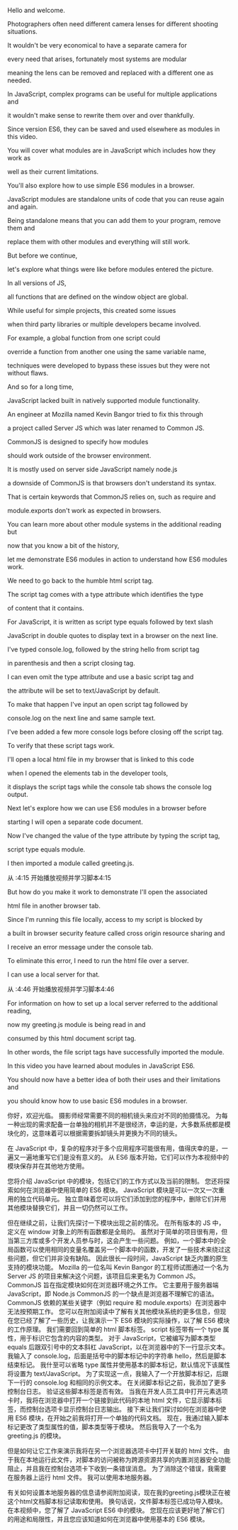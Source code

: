 Hello and welcome. 

Photographers often need different camera lenses for different shooting situations. 

It wouldn't be very economical to have a separate camera for 

every need that arises, fortunately most systems are modular 

meaning the lens can be removed and replaced with a different one as needed. 

In JavaScript, complex programs can be useful for multiple applications and 

it wouldn't make sense to rewrite them over and over thankfully. 

Since version ES6, they can be saved and used elsewhere as modules in this video. 

You will cover what modules are in JavaScript which includes how they work as 

well as their current limitations. 

You'll also explore how to use simple ES6 modules in a browser. 

JavaScript modules are standalone units of code that you can reuse again and again. 

Being standalone means that you can add them to your program, remove them and 

replace them with other modules and everything will still work. 

But before we continue, 

let's explore what things were like before modules entered the picture. 

In all versions of JS, 

all functions that are defined on the window object are global. 

While useful for simple projects, this created some issues 

when third party libraries or multiple developers became involved. 

For example, a global function from one script could 

override a function from another one using the same variable name, 

techniques were developed to bypass these issues but they were not without flaws. 

And so for a long time, 

JavaScript lacked built in natively supported module functionality. 

An engineer at Mozilla named Kevin Bangor tried to fix this through 

a project called Server JS which was later renamed to Common JS. 

CommonJS is designed to specify how modules 

should work outside of the browser environment. 

It is mostly used on server side JavaScript namely node.js 

a downside of CommonJS is that browsers don't understand its syntax. 

That is certain keywords that CommonJS relies on, such as require and 

module.exports don't work as expected in browsers. 

You can learn more about other module systems in the additional reading but 

now that you know a bit of the history, 

let me demonstrate ES6 modules in action to understand how ES6 modules work. 

We need to go back to the humble html script tag. 

The script tag comes with a type attribute which identifies the type 

of content that it contains. 

For JavaScript, it is written as script type equals followed by text slash 

JavaScript in double quotes to display text in a browser on the next line. 

I've typed console.log, followed by the string hello from script tag 

in parenthesis and then a script closing tag. 

I can even omit the type attribute and use a basic script tag and 

the attribute will be set to text/JavaScript by default. 

To make that happen I've input an open script tag followed by 

console.log on the next line and same sample text. 

I've been added a few more console logs before closing off the script tag. 

To verify that these script tags work. 

I'll open a local html file in my browser that is linked to this code 

when I opened the elements tab in the developer tools, 

it displays the script tags while the console tab shows the console log output. 

Next let's explore how we can use ES6 modules in a browser before 

starting I will open a separate code document. 

Now I've changed the value of the type attribute by typing the script tag, 

script type equals module. 

I then imported a module called greeting.js.

从 :4:15 开始播放视频并学习脚本4:15

But how do you make it work to demonstrate I'll open the associated 

html file in another browser tab. 

Since I'm running this file locally, access to my script is blocked by 

a built in browser security feature called cross origin resource sharing and 

I receive an error message under the console tab. 

To eliminate this error, I need to run the html file over a server. 

I can use a local server for that.

从 :4:46 开始播放视频并学习脚本4:46

For information on how to set up a local server referred to the additional reading, 

now my greeting.js module is being read in and 

consumed by this html document script tag. 

In other words, the file script tags have successfully imported the module. 

In this video you have learned about modules in JavaScript ES6. 

You should now have a better idea of both their uses and their limitations and 

you should know how to use basic ES6 modules in a browser.

你好，欢迎光临。 摄影师经常需要不同的相机镜头来应对不同的拍摄情况。 为每一种出现的需求配备一台单独的相机并不是很经济，幸运的是，大多数系统都是模块化的，这意味着可以根据需要拆卸镜头并更换为不同的镜头。 

在 JavaScript 中，复杂的程序对于多个应用程序可能很有用，值得庆幸的是，一遍又一遍地重写它们是没有意义的。 从 ES6 版本开始，它们可以作为本视频中的模块保存并在其他地方使用。

您将介绍 JavaScript 中的模块，包括它们的工作方式以及当前的限制。 您还将探索如何在浏览器中使用简单的 ES6 模块。 JavaScript 模块是可以一次又一次重用的独立代码单元。 独立意味着您可以将它们添加到您的程序中，删除它们并用其他模块替换它们，并且一切仍然可以工作。 

但在继续之前，让我们先探讨一下模块出现之前的情况。 
在所有版本的 JS 中，定义在 window 对象上的所有函数都是全局的。 虽然对于简单的项目很有用，但当第三方库或多个开发人员参与时，这会产生一些问题。 
例如，一个脚本中的全局函数可以使用相同的变量名覆盖另一个脚本中的函数，开发了一些技术来绕过这些问题，但它们并非没有缺陷。 
因此很长一段时间，JavaScript 缺乏内置的原生支持的模块功能。 
Mozilla 的一位名叫 Kevin Bangor 的工程师试图通过一个名为 Server JS 的项目来解决这个问题，该项目后来更名为 Common JS。 
CommonJS 旨在指定模块如何在浏览器环境之外工作。 它主要用于服务器端 JavaScript，即 Node.js CommonJS 的一个缺点是浏览器不理解它的语法。 CommonJS 依赖的某些关键字（例如 require 和 module.exports）在浏览器中无法按预期工作。 
您可以在附加阅读中了解有关其他模块系统的更多信息，但现在您已经了解了一些历史，让我演示一下 ES6 模块的实际操作，以了解 ES6 模块的工作原理。 
我们需要回到简单的 html 脚本标签。 script 标签带有一个 type 属性，用于标识它包含的内容的类型。 对于 JavaScript，它被编写为脚本类型 equals 后跟双引号中的文本斜杠 JavaScript，以在浏览器中的下一行显示文本。 我输入了 console.log，后面是括号中的脚本标记中的字符串 hello，然后是脚本结束标记。 我什至可以省略 type 属性并使用基本的脚本标记，默认情况下该属性将设置为 text/JavaScript。 为了实现这一点，我输入了一个开放脚本标记，后跟下一行的 console.log 和相同的示例文本。 在关闭脚本标记之前，我添加了更多控制台日志。 验证这些脚本标签是否有效。 当我在开发人员工具中打开元素选项卡时，我将在浏览器中打开一个链接到此代码的本地 html 文件，它显示脚本标签，而控制台选项卡显示控制台日志输出。 接下来让我们探讨如何在浏览器中使用 ES6 模块，在开始之前我将打开一个单独的代码文档。 现在，我通过输入脚本标记更改了类型属性的值，脚本类型等于模块。 然后我导入了一个名为greeting.js 的模块。

但是如何让它工作来演示我将在另一个浏览器选项卡中打开关联的 html 文件。 由于我在本地运行此文件，对脚本的访问被称为跨源资源共享的内置浏览器安全功能阻止，并且我在控制台选项卡下收到一条错误消息。 为了消除这个错误，我需要在服务器上运行 html 文件。 我可以使用本地服务器。

有关如何设置本地服务器的信息请参阅附加阅读，现在我的greeting.js模块正在被这个html文档脚本标记读取和使用。 换句话说，文件脚本标签已成功导入模块。 在本视频中，您了解了 JavaScript ES6 中的模块。 您现在应该更好地了解它们的用途和局限性，并且您应该知道如何在浏览器中使用基本的 ES6 模块。
